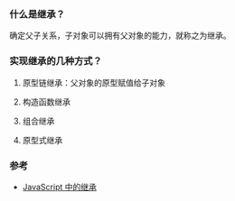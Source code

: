 ### 什么是继承？
确定父子关系，子对象可以拥有父对象的能力，就称之为继承。

### 实现继承的几种方式？  
1. 原型链继承：父对象的原型赋值给子对象  

2. 构造函数继承  
3. 组合继承  
4. 原型式继承



### 参考  
- [JavaScript 中的继承](https://developer.mozilla.org/zh-CN/docs/Learn/JavaScript/Objects/Inheritance)